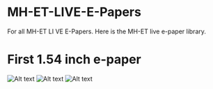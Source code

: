 # MH-ET-LIVE-E-Papers
For all MH-ET LI VE E-Papers.
Here is the MH-ET live e-paper library.
# First 1.54 inch e-paper
![Alt text](https://github.com/MHEtLive/MH-ET-LIVE-E-Papers/raw/master/images/1.png)
![Alt text](https://github.com/MHEtLive/MH-ET-LIVE-E-Papers/raw/master/images/2.png)
![Alt text](https://github.com/MHEtLive/MH-ET-LIVE-E-Papers/raw/master/images/3.png)
